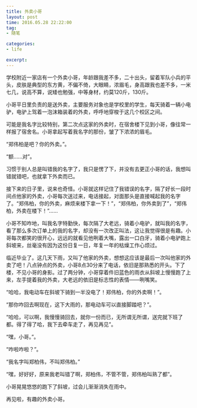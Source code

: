 ```yaml
---
title: 外卖小哥
layout: post
time: 2016.05.28 22:22:00
tag:
- 随笔

categories:
- life

excerpt: 
---
```


学校附近一家店有一个外卖小哥，年龄跟我差不多，二十出头，留着军队小兵的平头，皮肤是典型的东方黄，不偏不倚，大眼睛，浓眉毛，身高跟我也差不多，一米七几，说高不算，说矮也勉强，中等身材，约莫120斤，130斤。

小哥平日里负责的是送外卖，主要服务对象也是学校里的学生，每天骑着一辆小电驴，电驴上驾着一泡沫箱装着的外卖，呼呼地穿梭于这几个校区之间。

可能是我名字比较特别，第二次点这家的外卖时，在宿舍楼下见到小哥，像往常一样报了宿舍名。小哥拿起写着我名字的那份，皱了下浓浓的眉毛。

“郑伟柏是吧？你的外卖。”。

“额……对”。

习惯于别人总是叫错我的名字了，我只是愣了下，并没有去更正小哥的话，我想叫错就错吧，也就拿下外卖而已。

接下来的日子里，说来也奇怪。小哥就这样记住了我错误的名字，隔了好长一段时间点他家的外卖，小哥每次送过来，电话接起，对面那头是直接喊起我的名字了。“郑伟柏，你的外卖，麻烦来楼下拿一下！”，“郑伟柏，你外卖到了”，“郑伟柏，外卖在楼下！”……

小哥不知咋地，叫我名字特勤快，每次隔了大老远，骑着小电驴，就叫我的名字，看了那么多次订单上的我的名字，却没有一次改正叫法，这让我觉得很是有趣。小哥每次都笑的很开心，远远的就看见他咧着大嘴，露出一口白牙，骑着小电驴跑上斜坡来，丝毫没有因为这份日复一日，年复一年的枯燥工作心烦过。

临近毕业了。这几天下雨，又叫了他家的外卖，想想这应该是最后一次叫他家的外卖了吧！八点钟点的外卖，小哥8点30分来了电话，依旧是那熟悉的开头。下了楼，不见小哥的身影。过了两分钟，小哥穿着件旧蓝色的雨衣从斜坡上慢慢跑了上来，左手提着我的外卖，大老远的依旧是标志性的表情——咧嘴笑。

“哈哈，我电动车在斜坡下骑到一半没电了！郑伟柏，你的外卖啊！”。

“那你咋回去啊现在，这下大雨的，那电动车可以直接脚踏吧？”。

“哈哈，可以啊，我慢慢骑回去，就你一份而已，无所谓无所谓，送完就下班了都。得了得了哈，我下去牵车走了，再见再见”。

“嘿，小哥。”。

“咋啦咋啦？”。

“我名字叫郑柏伟，不叫郑伟柏。”

“嘿，好好好，原来我老叫错了啊，郑柏伟，不管不管，郑伟柏叫熟了都”。

小哥晃晃悠悠的跑下了斜坡，过会儿渐渐消失在雨中。

再见啦，有趣的外卖小哥。




